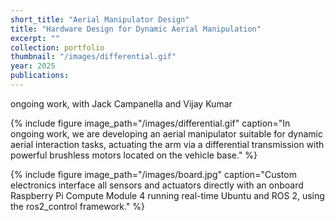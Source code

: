 ```yaml
---
short_title: "Aerial Manipulator Design"
title: "Hardware Design for Dynamic Aerial Manipulation"
excerpt: ""
collection: portfolio
thumbnail: "/images/differential.gif"
year: 2025
publications:
---
```


ongoing work, with Jack Campanella and Vijay Kumar


{% include figure image_path="/images/differential.gif" caption="In ongoing work, we are developing an aerial manipulator suitable for dynamic aerial interaction tasks, actuating the arm via a differential transmission with powerful brushless motors located on the vehicle base." %}

{% include figure image_path="/images/board.jpg" caption="Custom electronics interface all sensors and actuators directly with an onboard Raspberry Pi Compute Module 4 running real-time Ubuntu and ROS 2, using the ros2_control framework." %}

